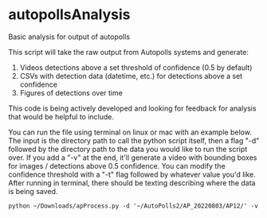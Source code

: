 # autopollsAnalysis
Basic analysis for output of autopolls

This script will take the raw output from Autopolls systems and generate:
1. Videos detections above a set threshold of confidence (0.5 by default)
2. CSVs with detection data (datetime, etc.) for detections above a set confidence
3. Figures of detections over time

This code is being actively developed and looking for feedback for analysis that would be helpful to include.

You can run the file using terminal on linux or mac with an example below. The input is the directory path to call the python script itself, then a flag "-d" followed by the directory path to the data you would like to run the script over.
If you add a "-v" at the end, it'll generate a video with bounding boxes for images / detections above 0.5 confidence. You can modify the confidence threshold with a "-t" flag followed by whatever value you'd like.
After running in terminal, there should be texting describing where the data is being saved.
```
python ~/Downloads/apProcess.py -d '~/AutoPolls2/AP_20220803/AP12/' -v
```
